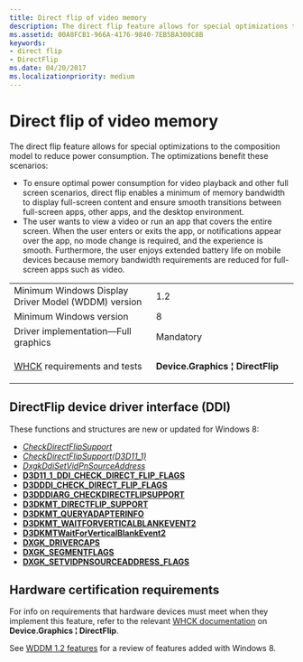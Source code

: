 ```yaml
---
title: Direct flip of video memory
description: The direct flip feature allows for special optimizations to the composition model to reduce power consumption.
ms.assetid: 00A8FCB1-966A-4176-9840-7EB5BA300C8B
keywords:
- direct flip
- DirectFlip
ms.date: 04/20/2017
ms.localizationpriority: medium
---
```


# Direct flip of video memory


The direct flip feature allows for special optimizations to the composition model to reduce power consumption. The optimizations benefit these scenarios:

-   To ensure optimal power consumption for video playback and other full screen scenarios, direct flip enables a minimum of memory bandwidth to display full-screen content and ensure smooth transitions between full-screen apps, other apps, and the desktop environment.
-   The user wants to view a video or run an app that covers the entire screen. When the user enters or exits the app, or notifications appear over the app, no mode change is required, and the experience is smooth. Furthermore, the user enjoys extended battery life on mobile devices because memory bandwidth requirements are reduced for full-screen apps such as video.

<table>
<colgroup>
<col width="50%" />
<col width="50%" />
</colgroup>
<tbody>
<tr class="odd">
<td align="left">Minimum Windows Display Driver Model (WDDM) version</td>
<td align="left">1.2</td>
</tr>
<tr class="even">
<td align="left">Minimum Windows version</td>
<td align="left">8</td>
</tr>
<tr class="odd">
<td align="left">Driver implementation—Full graphics</td>
<td align="left">Mandatory</td>
</tr>
<tr class="even">
<td align="left"><a href="https://docs.microsoft.com/windows-hardware/test/hlk/windows-hardware-lab-kit" data-raw-source="[WHCK](https://docs.microsoft.com/windows-hardware/test/hlk/windows-hardware-lab-kit)">WHCK</a> requirements and tests</td>
<td align="left"><p><strong>Device.Graphics ¦ DirectFlip</strong></p></td>
</tr>
</tbody>
</table>

 

## <span id="directflip"></span><span id="DIRECTFLIP"></span>


## <span id="DirectFlip_device_driver_interface__DDI_"></span><span id="directflip_device_driver_interface__ddi_"></span><span id="DIRECTFLIP_DEVICE_DRIVER_INTERFACE__DDI_"></span>DirectFlip device driver interface (DDI)


These functions and structures are new or updated for Windows 8:

-   [*CheckDirectFlipSupport*](https://docs.microsoft.com/windows-hardware/drivers/ddi/d3dumddi/nc-d3dumddi-pfnd3dddi_checkdirectflipsupport)
-   [*CheckDirectFlipSupport(D3D11\_1)*](https://docs.microsoft.com/windows-hardware/drivers/ddi/d3d10umddi/nc-d3d10umddi-pfnd3d11_1ddi_checkdirectflipsupport)
-   [*DxgkDdiSetVidPnSourceAddress*](https://docs.microsoft.com/previous-versions/windows/hardware/drivers/ff560767(v=vs.85))
-   [**D3D11\_1\_DDI\_CHECK\_DIRECT\_FLIP\_FLAGS**](https://docs.microsoft.com/windows-hardware/drivers/ddi/d3d10umddi/ne-d3d10umddi-d3d11_1_ddi_check_direct_flip_flags)
-   [**D3DDDI\_CHECK\_DIRECT\_FLIP\_FLAGS**](https://docs.microsoft.com/windows-hardware/drivers/ddi/d3dumddi/ne-d3dumddi-d3dddi_check_direct_flip_flags)
-   [**D3DDDIARG\_CHECKDIRECTFLIPSUPPORT**](https://docs.microsoft.com/windows-hardware/drivers/ddi/d3dumddi/ns-d3dumddi-_d3dddiarg_checkdirectflipsupport)
-   [**D3DKMT\_DIRECTFLIP\_SUPPORT**](https://docs.microsoft.com/windows-hardware/drivers/ddi/d3dkmthk/ns-d3dkmthk-_d3dkmt_directflip_support)
-   [**D3DKMT\_QUERYADAPTERINFO**](https://docs.microsoft.com/windows-hardware/drivers/ddi/d3dkmthk/ns-d3dkmthk-_d3dkmt_queryadapterinfo)
-   [**D3DKMT\_WAITFORVERTICALBLANKEVENT2**](https://docs.microsoft.com/windows-hardware/drivers/ddi/d3dkmthk/ns-d3dkmthk-_d3dkmt_waitforverticalblankevent2)
-   [**D3DKMTWaitForVerticalBlankEvent2**](https://docs.microsoft.com/windows-hardware/drivers/ddi/d3dkmthk/nf-d3dkmthk-d3dkmtwaitforverticalblankevent2)
-   [**DXGK\_DRIVERCAPS**](https://docs.microsoft.com/windows-hardware/drivers/ddi/d3dkmddi/ns-d3dkmddi-_dxgk_drivercaps)
-   [**DXGK\_SEGMENTFLAGS**](https://docs.microsoft.com/windows-hardware/drivers/ddi/d3dkmddi/ns-d3dkmddi-_dxgk_segmentflags)
-   [**DXGK\_SETVIDPNSOURCEADDRESS\_FLAGS**](https://docs.microsoft.com/windows-hardware/drivers/ddi/d3dkmddi/ns-d3dkmddi-_dxgk_setvidpnsourceaddress_flags)

## <span id="Hardware_certification_requirements"></span><span id="hardware_certification_requirements"></span><span id="HARDWARE_CERTIFICATION_REQUIREMENTS"></span>Hardware certification requirements


For info on requirements that hardware devices must meet when they implement this feature, refer to the relevant [WHCK documentation](https://docs.microsoft.com/windows-hardware/test/hlk/windows-hardware-lab-kit) on **Device.Graphics ¦ DirectFlip**.

See [WDDM 1.2 features](wddm-v1-2-features.md) for a review of features added with Windows 8.

 

 





